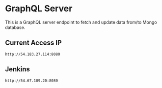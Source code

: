 # GraphQL Server

This is a GraphQL server endpoint to fetch and update data from/to Mongo database.

## Current Access IP
`http://54.183.27.114:8080`

## Jenkins
`http://54.67.109.20:8080`
